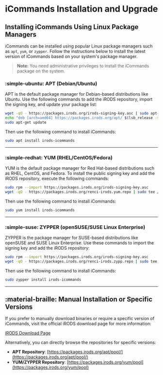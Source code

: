 # iCommands Installation and Upgrade

## Installing iCommands Using Linux Package Managers

iCommands can be installed using popular Linux package managers such as `apt`, `yum`, or `zypper`. Follow the instructions below to install the latest version of iCommands based on your system's package manager.

> **Note:** You need administrative privileges to install the iCommands package on the system.

### :simple-ubuntu: APT (Debian/Ubuntu)

APT is the default package manager for Debian-based distributions like Ubuntu. Use the following commands to add the iRODS repository, import the signing key, and update your package list:

```bash
wget -qO - https://packages.irods.org/irods-signing-key.asc | sudo apt-key add -
echo "deb [arch=amd64] https://packages.irods.org/apt/ $(lsb_release -sc) main" | sudo tee /etc/apt/sources.list.d/renci-irods.list
sudo apt-get update
```

Then use the following command to install iCommands:

```bash
sudo apt install irods-icommands
```

---

### :simple-redhat: YUM (RHEL/CentOS/Fedora)

YUM is the default package manager for Red Hat-based distributions such as RHEL, CentOS, and Fedora. To install the public signing key and add the iRODS repository, execute the following commands:

```bash
sudo rpm --import https://packages.irods.org/irods-signing-key.asc
wget -qO - https://packages.irods.org/renci-irods.yum.repo | sudo tee /etc/yum.repos.d/renci-irods.yum.repo
```

Then use the following command to install iCommands:

```bash
sudo yum install irods-icommands
```

---

### :simple-suse: ZYPPER (openSUSE/SUSE Linux Enterprise)

ZYPPER is the package manager for SUSE-based distributions like openSUSE and SUSE Linux Enterprise. Use these commands to import the signing key and add the iRODS repository:

```bash
sudo rpm --import https://packages.irods.org/irods-signing-key.asc
wget -qO - https://packages.irods.org/renci-irods.zypp.repo | sudo tee /etc/zypp/repos.d/renci-irods.zypp.repo
```

Then use the following command to install iCommands:

```bash
sudo zypper install irods-icommands
```

---

## :material-braille: Manual Installation or Specific Versions  

If you prefer to manually download binaries or require a specific version of iCommands, visit the official iRODS download page for more information:

[iRODS Download Page](https://irods.org/download/)

Alternatively, you can directly browse the repositories for specific versions:

- **APT Repository**: [https://packages.irods.org/apt/pool/](https://packages.irods.org/apt/pool/)
- **YUM/ZYPPER Repository**: [https://packages.irods.org/yum/pool](https://packages.irods.org/yum/pool)
